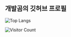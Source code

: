 ## 개발곰의 깃허브 프로필

![Top Langs](https://github-readme-stats.vercel.app/api/top-langs/?username=thy-Yoo&theme=light&layout=compact&langs_count=10)

![Visitor Count](https://visitor-badge.glitch.me/badge?page_id=thy-Yoo)



<!--
<br>
  
### Experience 🎨🚀
* Majored in __Design & Technology__ and <br>
Double majored in __Aerospace Engineering__ at Pusan National University.
* Design Freelance

## Education

- **Bachelor's Degrees:**
  - **Major in Design & Technology** - XX University
  - **Double Major in Aerospace Engineering** - XX University
- **Master's Degree:**
  - **Master of Science in Data Science** (in progress) - XX University


<br>




### Language and Skills 🪄 
<img alt="Processing" src ="https://img.shields.io/badge/Processing-006699.svg?&style=flat&logo=Processing Foundation&logoColor=white"/> <img alt="Java" src ="https://img.shields.io/badge/Java-007396.svg?&style=flat&logo=Java&logoColor=white"/>
<img alt="Oracle" src ="https://img.shields.io/badge/Oracle-F80000.svg?&style=flat&logo=Oracle&logoColor=white"/>
<img alt="HTML5" src ="https://img.shields.io/badge/HTML5-E34F26.svg?&style=flat&logo=HTML5&logoColor=white"/>
<img alt="CSS3" src ="https://img.shields.io/badge/CSS3-1572B6.svg?&style=flat&logo=CSS3&logoColor=white"/>
<img alt="C++" src ="https://img.shields.io/badge/C++-00599C.svg?&style=flat&logo=C%2B%2B&logoColor=white"/>

<img alt="github" src="https://img.shields.io/badge/github-black?style=flat&logo=github&logoColor=white"/> <img alt="Eclipse IDE" src ="https://img.shields.io/badge/Eclipse IDE-2C2255.svg?&style=flat&logo=Eclipse IDE&logoColor=white"/> <img alt="Spring" src ="https://img.shields.io/badge/Spring-6DB33F.svg?&style=flat&logo=Spring&logoColor=white"/> <img alt="Arduino" src ="https://img.shields.io/badge/Arduino-00979D.svg?&style=flat&logo=Arduino&logoColor=white&"/>  <img alt="Photoshop" src ="https://img.shields.io/badge/Photoshop-192c58.svg?&style=flat&logo=Adobe Photoshop&logoColor=68c2f9&font-color=68c2f9"/> <img alt="Illustrator" src ="https://img.shields.io/badge/Illustrator-3d210e.svg?&style=flat&logo=Adobe Illustrator&logoColor=FF9A00"/> <img alt="Premiere Pro" src ="https://img.shields.io/badge/Premiere Pro-310d37.svg?&style=flat&logo=Adobe Premiere Pro&logoColor=f08eff"/> <img alt="Motion5" src ="https://img.shields.io/badge/Motion 5-3e413e.svg?&style=flat&logo=Apple&logoColor=white"/>




#### Experience 📜
Majored in __Design & Technology__ and <br>
Double majored in __Aerospace Engineering__ at Pusan National University. 

##  :blush: Hello, Pleasure to meet yoo! 

<img alt="Processing" src ="https://img.shields.io/badge/기술명-원하는색상코드.svg?&style=for-the-badge&logo=로고명&logoColor=로고색상"/>

<img alt="Processing" src ="https://img.shields.io/badge/Processing-006699.svg?&style=for-the-badge&logo=Processing Foundation&logoColor=white"/> <img alt="Java" src ="https://img.shields.io/badge/Java-007396.svg?&style=for-the-badge&logo=Java&logoColor=white"/>
<img alt="Oracle" src ="https://img.shields.io/badge/Oracle-F80000.svg?&style=for-the-badge&logo=Oracle&logoColor=white"/>
<img alt="HTML5" src ="https://img.shields.io/badge/HTML5-E34F26.svg?&style=for-the-badge&logo=HTML5&logoColor=white"/>
<img alt="CSS3" src ="https://img.shields.io/badge/CSS3-1572B6.svg?&style=for-the-badge&logo=CSS3&logoColor=white"/>
<img alt="C++" src ="https://img.shields.io/badge/C++-00599C.svg?&style=for-the-badge&logo=C%2B%2B&logoColor=white"/>


<img src="https://img.shields.io/badge/github-black?style=for-the-badge&logo=github&logoColor=white"/> <img alt="Eclipse IDE" src ="https://img.shields.io/badge/Eclipse IDE-2C2255.svg?&style=for-the-badge&logo=Eclipse IDE&logoColor=white"/> <img alt="Arduino" src ="https://img.shields.io/badge/Arduino-00979D.svg?&style=for-the-badge&logo=Arduino&logoColor=white&"/>   
<img alt="Photoshop" src ="https://img.shields.io/badge/Photoshop-192c58.svg?&style=for-the-badge&logo=Adobe Photoshop&logoColor=68c2f9&font-color=68c2f9"/> <img alt="Illustrator" src ="https://img.shields.io/badge/Illustrator-3d210e.svg?&style=for-the-badge&logo=Adobe Illustrator&logoColor=FF9A00"/> <img alt="Premiere Pro" src ="https://img.shields.io/badge/Premiere Pro-310d37.svg?&style=for-the-badge&logo=Adobe Premiere Pro&logoColor=f08eff"/> <img alt="Motion5" src ="https://img.shields.io/badge/Motion 5-3e413e.svg?&style=for-the-badge&logo=Apple&logoColor=white"/>
**thy-Yoo/thy-Yoo** is a ✨ _special_ ✨ repository because its `README.md` (this file) appears on your GitHub profile.

Here are some ideas to get you started:

- 🔭 I’m currently working on ...
- 🌱 I’m currently learning ...
- 👯 I’m looking to collaborate on ...
- 🤔 I’m looking for help with ...
- 💬 Ask me about ...
- 📫 How to reach me: ...
- 😄 Pronouns: ...
- ⚡ Fun fact: ...
-->
